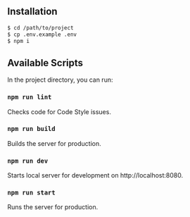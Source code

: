 ## Installation
```bash
$ cd /path/to/project
$ cp .env.example .env
$ npm i
```

## Available Scripts
In the project directory, you can run:

### `npm run lint`
Checks code for Code Style issues.

### `npm run build`
Builds the server for production.

### `npm run dev`
Starts local server for development on http://localhost:8080.

### `npm run start`
Runs the server for production.
